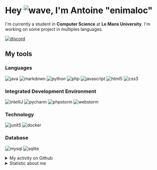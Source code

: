 # Hey ![wave], I'm Antoine "enimaloc"

I'm currently a student in **Computer Science** at **Le Mans University**. I'm working on some project in multiples
languages.

[![discord]](https://discord.com/users/136200628509605888)
## My tools

### Languages
![java] ![markdown] ![python] ![php] ![javascript] ![html5] ![css3]

### Integrated Development Environment
![intelliJ] ![pycharm] ![phpstorm]  ![webstorm]

### Technology
![junit5] ![docker]

### Database
![mysql] ![sqlite]

<details>
<summary>My activity on Github</summary>

<!--RECENT_ACTIVITY:last_update-->
> Last Updated: 28/03 08:19 (Europe/Paris)
<!--RECENT_ACTIVITY:last_update_end-->
<!--RECENT_ACTIVITY:start-->
1. ![fork] Forked [`enimaloc/night-config`](https://github.com/enimaloc/night-config) from [TheElectronWill/night-config](https://github.com/TheElectronWill/night-config)
2. ![prMerged] Merged PR [`#36`](https://github.com/tower-defense-L2/projet-L2/pull/36) in [tower-defense-L2/projet-L2](https://github.com/tower-defense-L2/projet-L2)
3. ![approved] Approved [`#36`](https://github.com/tower-defense-L2/projet-L2/pull/36#pullrequestreview-1357279212) in [tower-defense-L2/projet-L2](https://github.com/tower-defense-L2/projet-L2)
4. ![changesRequested] Request changes on [`#36`](https://github.com/tower-defense-L2/projet-L2/pull/36#pullrequestreview-1357042003) in [tower-defense-L2/projet-L2](https://github.com/tower-defense-L2/projet-L2)
5. ![changesRequested] Request changes on [`#36`](https://github.com/tower-defense-L2/projet-L2/pull/36#pullrequestreview-1357042003) in [tower-defense-L2/projet-L2](https://github.com/tower-defense-L2/projet-L2)
6. ![prMerged] Merged PR [`#34`](https://github.com/tower-defense-L2/projet-L2/pull/34) in [tower-defense-L2/projet-L2](https://github.com/tower-defense-L2/projet-L2)
7. ![approved] Approved [`#34`](https://github.com/tower-defense-L2/projet-L2/pull/34#pullrequestreview-1356988089) in [tower-defense-L2/projet-L2](https://github.com/tower-defense-L2/projet-L2)
8. ![approved] Approved [`#33`](https://github.com/tower-defense-L2/projet-L2/pull/33#pullrequestreview-1356954702) in [tower-defense-L2/projet-L2](https://github.com/tower-defense-L2/projet-L2)
9. ![changesRequested] Request changes on [`#33`](https://github.com/tower-defense-L2/projet-L2/pull/33#pullrequestreview-1356935054) in [tower-defense-L2/projet-L2](https://github.com/tower-defense-L2/projet-L2)
10. ![changesRequested] Request changes on [`#33`](https://github.com/tower-defense-L2/projet-L2/pull/33#pullrequestreview-1356935054) in [tower-defense-L2/projet-L2](https://github.com/tower-defense-L2/projet-L2)
<!--RECENT_ACTIVITY:end-->

</details>

<details>
<summary>Statistic about me</summary>

<p align="center">
<a href="https://wakatime.com/@enimaloc">
<img src="https://github-readme-stats.vercel.app/api/wakatime?username=enimaloc&theme=dark&hide_border=true&hide_title=true&layout=compact" alt="enimaloc's wakatime stats">
</a>
</p>

<!--START_SECTION:waka-->
![Code Time](http://img.shields.io/badge/Code%20Time-2%2C474%20hrs%2025%20mins-blue)

**🐱 My GitHub Data** 

> 📦 17.3 kB Used in GitHub's Storage 
 > 
> 🏆 120 Contributions in the Year 2023
 > 
> 🚫 Not Opted to Hire
 > 
> 📜 41 Public Repositories 
 > 
> 🔑 17 Private Repositories 
 > 

 Last Updated on 28/03/2023 01:19:34 UTC
<!--END_SECTION:waka-->

</details>

<!-- Icons -->
[wave]: https://cdn.jsdelivr.net/gh/Readme-Workflows/Readme-Icons@1.1.0/icons/gifs/wave.gif

<!-- Badges -->
[issueOpened]: https://cdn.jsdelivr.net/gh/Readme-Workflows/Readme-Icons@main/icons/octicons/IssueOpened.svg
[issueClosed]: https://cdn.jsdelivr.net/gh/Readme-Workflows/Readme-Icons@main/icons/octicons/IssueClosed.svg

[prOpened]: https://cdn.jsdelivr.net/gh/Readme-Workflows/Readme-Icons@main/icons/octicons/PullRequestOpened.svg
[prClosed]: https://cdn.jsdelivr.net/gh/Readme-Workflows/Readme-Icons@main/icons/octicons/PullRequestClosed.svg
[prMerged]: https://cdn.jsdelivr.net/gh/Readme-Workflows/Readme-Icons@main/icons/octicons/PullRequestMerged.svg

[comment]: https://cdn.jsdelivr.net/gh/Readme-Workflows/Readme-Icons@main/icons/octicons/Comment.svg

[changesRequested]: https://cdn.jsdelivr.net/gh/Readme-Workflows/Readme-Icons@main/icons/octicons/RequestedChanges.svg
[approved]: https://cdn.jsdelivr.net/gh/Readme-Workflows/Readme-Icons@main/icons/octicons/ApprovedChanges.svg

[repoCreated]: https://cdn.jsdelivr.net/gh/Readme-Workflows/Readme-Icons@main/icons/octicons/Repository.svg
[newRelease]: https://cdn.jsdelivr.net/gh/Readme-Workflows/Readme-Icons@main/icons/octicons/Release.svg
[star]: https://cdn.jsdelivr.net/gh/Readme-Workflows/Readme-Icons@main/icons/octicons/StarredRepository.svg
[wiki]: https://cdn.jsdelivr.net/gh/Readme-Workflows/Readme-Icons@main/icons/octicons/Wiki.svg
[fork]: https://cdn.jsdelivr.net/gh/Readme-Workflows/Readme-Icons@main/icons/octicons/ForkedRepository.svg
[people]: https://cdn.jsdelivr.net/gh/Readme-Workflows/Readme-Icons@main/icons/octicons/People.svg

<!-- Meta Badge -->
[junit5]: https://img.shields.io/badge/JUnit5-323330?style=for-the-badge&logo=junit5

<!--- https://github.com/alexandresanlim/Badges4-README.md-Profile#-group- -->
[discord]: https://img.shields.io/badge/Discord-323330?style=for-the-badge&logo=discord

<!--- https://github.com/alexandresanlim/Badges4-README.md-Profile#-languages- -->
[java]: https://img.shields.io/badge/Java-323330?style=for-the-badge&logo=java
[python]: https://img.shields.io/badge/Python-323330?style=for-the-badge&logo=python
[php]: https://img.shields.io/badge/PHP-323330?style=for-the-badge&logo=php
[javascript]: https://img.shields.io/badge/JavaScript-323330?style=for-the-badge&logo=javascript
[html5]: https://img.shields.io/badge/HTML5-323330?style=for-the-badge&logo=html5
[css3]: https://img.shields.io/badge/CSS3-323330?style=for-the-badge&logo=css3

<!--- https://github.com/alexandresanlim/Badges4-README.md-Profile#-database- -->
[mysql]: https://img.shields.io/badge/MySQL-323330?style=for-the-badge&logo=mysql
[sqlite]: https://img.shields.io/badge/SQLite-323330?style=for-the-badge&logo=sqlite

<!--- https://github.com/alexandresanlim/Badges4-README.md-Profile#-frameworks- -->
[markdown]: https://img.shields.io/badge/Markdown-323330?style=for-the-badge&logo=markdown
[docker]: https://img.shields.io/badge/Docker-323330?style=for-the-badge&logo=docker

<!--- https://github.com/alexandresanlim/Badges4-README.md-Profile#-ide- -->
[intelliJ]: https://img.shields.io/badge/IntelliJIDEA-323330.svg?style=for-the-badge&logo=intellij-idea
[pycharm]: https://img.shields.io/badge/PyCharm-323330.svg?&style=for-the-badge&logo=PyCharm
[phpstorm]: http://img.shields.io/badge/-PHPStorm-323330?style=for-the-badge&logo=phpstorm
[webstorm]: https://img.shields.io/badge/WebStorm-323330?style=for-the-badge&logo=WebStorm